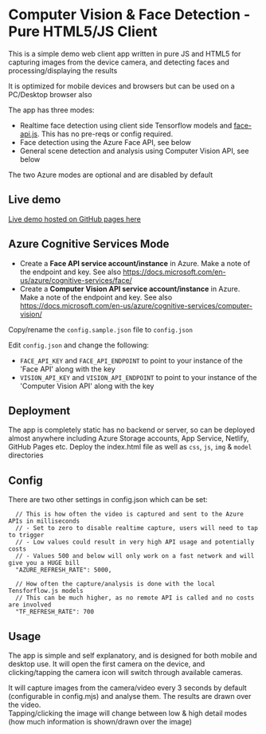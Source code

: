 # Computer Vision & Face Detection - Pure HTML5/JS Client

This is a simple demo web client app written in pure JS and HTML5 for capturing images from the device camera, and detecting faces and processing/displaying the results

It is optimized for mobile devices and browsers but can be used on a PC/Desktop browser also

The app has three modes:
- Realtime face detection using client side Tensorflow models and [face-api.js](https://justadudewhohacks.github.io/face-api.js/docs/index.html). This has no pre-reqs or config required.
- Face detection using the Azure Face API, see below
- General scene detection and analysis using Computer Vision API, see below

The two Azure modes are optional and are disabled by default

## Live demo

[Live demo hosted on GitHub pages here](https://code.benco.io/face-vision-app/)

## Azure Cognitive Services Mode

- Create a **Face API service account/instance** in Azure. Make a note of the endpoint and key. See also https://docs.microsoft.com/en-us/azure/cognitive-services/face/
- Create a **Computer Vision API service account/instance** in Azure. Make a note of the endpoint and key. See also https://docs.microsoft.com/en-us/azure/cognitive-services/computer-vision/

Copy/rename the `config.sample.json` file to `config.json`

Edit `config.json` and change the following:

- `FACE_API_KEY` and `FACE_API_ENDPOINT` to point to your instance of the 'Face API' along with the key
- `VISION_API_KEY` and `VISION_API_ENDPOINT` to point to your instance of the 'Computer Vision API' along with the key

## Deployment

The app is completely static has no backend or server, so can be deployed almost anywhere including Azure Storage accounts, App Service, Netlify, GitHub Pages etc. Deploy the index.html file as well as `css`, `js`, `img` & `model` directories

## Config

There are two other settings in config.json which can be set:

```jsonc
  // This is how often the video is captured and sent to the Azure APIs in milliseconds
  // - Set to zero to disable realtime capture, users will need to tap to trigger
  // - Low values could result in very high API usage and potentially costs
  // - Values 500 and below will only work on a fast network and will give you a HUGE bill  
  "AZURE_REFRESH_RATE": 5000,

  // How often the capture/analysis is done with the local Tensforflow.js models
  // This can be much higher, as no remote API is called and no costs are involved
  "TF_REFRESH_RATE": 700    
```
## Usage

The app is simple and self explanatory, and is designed for both mobile and desktop use. It will open the first camera on the device, and clicking/tapping the camera icon will switch through available cameras.

It will capture images from the camera/video every 3 seconds by default (configurable in config.mjs) and analyse them. The results are drawn over the video.  
Tapping/clicking the image will change between low & high detail modes (how much information is shown/drawn over the image)
